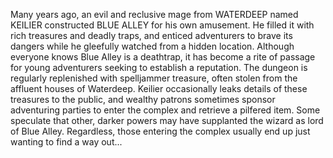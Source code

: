 Many years ago, an evil and reclusive mage from WATERDEEP named KEILIER constructed BLUE ALLEY for his own amusement. He filled it with rich treasures and deadly traps, and enticed adventurers to brave its dangers while he gleefully watched from a hidden location. Although everyone knows Blue Alley is a deathtrap, it has become a rite of passage for young adventurers seeking to establish a reputation. The dungeon is regularly replenished with spelljammer treasure, often stolen from the affluent houses of Waterdeep. Keilier occasionally leaks details of these treasures to the public, and wealthy patrons sometimes sponsor adventuring parties to enter the complex and retrieve a pilfered item. Some speculate that other, darker powers may have supplanted the wizard as lord of Blue Alley. Regardless, those entering the complex usually end up just wanting to find a way out... 

